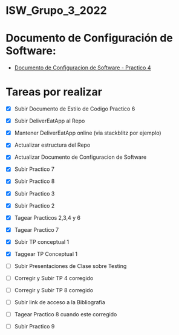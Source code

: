 # ISW_Grupo_3_2022

# Documento de Configuración de Software: 
- [Documento de Configuracion de Software - Practico 4](https://github.com/FacuPazF/ISW_Grupo_3_2022/blob/main/Trabajos_practicos/Practico_4-Herramientas_de_SCM/ISW_4K4_2022_Grupo_3_Practico_4_GestionDeItemsDeConfiguracion.pdf)

# Tareas por realizar 
- [x] Subir Documento de Estilo de Codigo Practico 6
- [x] Subir DeliverEatApp al Repo
- [x] Mantener DeliverEatApp online (via stackblitz por ejemplo)
- [x] Actualizar estructura del Repo
- [x] Actualizar Documento de Configuracion de Software
- [x] Subir Practico 7
- [x] Subir Practico 8
- [x] Subir Practico 3
- [x] Subir Practico 2
- [x] Tagear Practicos 2,3,4 y 6
- [x] Tagear Practico 7
- [x] Subir TP conceptual 1
- [x] Taggear TP Conceptual 1
- [ ] Subir Presentaciones de Clase sobre Testing
- [ ] Corregir y Subir TP 4 corregido
- [ ] Corregir y Subir TP 8 corregido
- [ ] Subir link de acceso a la Bibliografia
- [ ] Tagear Practico 8 cuando este corregido
- [ ] Subir Practico 9


 

